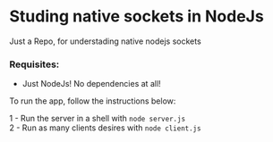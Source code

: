 # Studing native sockets in NodeJs

Just a Repo, for understading native nodejs sockets

### Requisites:
 - Just NodeJs! No dependencies at all!

To run the app, follow the instructions below:

1 - Run the server in a shell with `node server.js`  
2 - Run as many clients desires with `node client.js`
